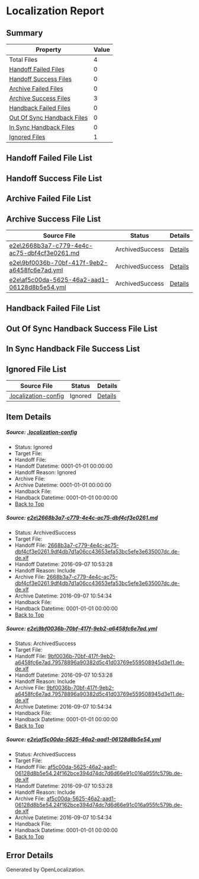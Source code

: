 # <a name='report-top'></a> Localization Report

## Summary
 Property | Value 
 -------- | ----- 
 Total Files | 4
[ Handoff Failed Files ](#handoff-failed-list)| 0
[ Handoff Success Files ](#handoff-success-list)| 0
[ Archive Failed Files ](#archive-failed-list)| 0
[ Archive Success Files ](#archive-success-list)| 3
[ Handback Failed Files ](#handback-failed-list)| 0
[ Out Of Sync Handback Files ](#outofsync-handback-success-list)| 0
[ In Sync Handback Files ](#insync-handback-success-list)| 0
[ Ignored Files ](#ignored-list)| 1

## <a name='handoff-failed-list'></a> Handoff Failed File List

## <a name='handoff-success-list'></a> Handoff Success File List

## <a name='archive-failed-list'></a> Archive Failed File List

## <a name='archive-success-list'></a> Archive Success File List
 Source File | Status | Details 
 ----------- | ------ | ------- 
 [e2e\2668b3a7-c779-4e4c-ac75-dbf4cf3e0261.md](https://github.com/OpenLocalizationTestOrg/ol-test0/blob/406a86e087f8a2428665cea566d8c75faee0f94b/e2e/2668b3a7-c779-4e4c-ac75-dbf4cf3e0261.md) | ArchivedSuccess | [Details](#d30fec144c1dbf40f5087a6f181ff8b4a0a188eb1)
 [e2e\9bf0036b-70bf-417f-9eb2-a6458fc6e7ad.yml](https://github.com/OpenLocalizationTestOrg/ol-test0/blob/406a86e087f8a2428665cea566d8c75faee0f94b/e2e/9bf0036b-70bf-417f-9eb2-a6458fc6e7ad.yml) | ArchivedSuccess | [Details](#1cef0d8d1a899f8e6d0e71596012dde2108cc3a62)
 [e2e\af5c00da-5625-46a2-aad1-06128d8b5e54.yml](https://github.com/OpenLocalizationTestOrg/ol-test0/blob/406a86e087f8a2428665cea566d8c75faee0f94b/e2e/af5c00da-5625-46a2-aad1-06128d8b5e54.yml) | ArchivedSuccess | [Details](#f2462d0e4b003d79b56252ceb94c67b6b36c85f33)

## <a name='handback-failed-list'></a> Handback Failed File List

## <a name='outofsync-handback-success-list'></a> Out Of Sync Handback Success File List

## <a name='insync-handback-success-list'></a> In Sync Handback File Success List

## <a name='ignored-list'></a> Ignored File List
 Source File | Status | Details 
 ----------- | ------ | ------- 
 [.localization-config](https://github.com/OpenLocalizationTestOrg/ol-test0/blob/406a86e087f8a2428665cea566d8c75faee0f94b/.localization-config) | Ignored | [Details](#c268a05ecaa7ec85942ed632c29928ee5bd6da8d0)

## Item Details
##### <a name='c268a05ecaa7ec85942ed632c29928ee5bd6da8d0'></a> Source: [.localization-config](https://github.com/OpenLocalizationTestOrg/ol-test0/blob/406a86e087f8a2428665cea566d8c75faee0f94b/.localization-config)
* Status: Ignored
* Target File: 
* Handoff File: 
* Handoff Datetime: 0001-01-01 00:00:00
* Handoff Reason: Ignored
* Archive File: 
* Archive Datetime: 0001-01-01 00:00:00
* Handback File: 
* Handback Datetime: 0001-01-01 00:00:00
* [Back to Top](#report-top)

##### <a name='d30fec144c1dbf40f5087a6f181ff8b4a0a188eb1'></a> Source: [e2e\2668b3a7-c779-4e4c-ac75-dbf4cf3e0261.md](https://github.com/OpenLocalizationTestOrg/ol-test0/blob/406a86e087f8a2428665cea566d8c75faee0f94b/e2e/2668b3a7-c779-4e4c-ac75-dbf4cf3e0261.md)
* Status: ArchivedSuccess
* Target File: 
* Handoff File: [2668b3a7-c779-4e4c-ac75-dbf4cf3e0261.9df4db7d1a06cc43653efa53bc5efe3e635007dc.de-de.xlf](https://github.com/OpenLocalizationTestOrg/ol-test0-handoff/blob/9ccec3db57eb09cd0b52d8b8d5358b2e74b4664a/ol-handoff/OpenLocalizationTestOrg/ol-test0-dede/yuwzho/ht/2668b3a7-c779-4e4c-ac75-dbf4cf3e0261.9df4db7d1a06cc43653efa53bc5efe3e635007dc.de-de.xlf)
* Handoff Datetime: 2016-09-07 10:53:28
* Handoff Reason: Include
* Archive File: [2668b3a7-c779-4e4c-ac75-dbf4cf3e0261.9df4db7d1a06cc43653efa53bc5efe3e635007dc.de-de.xlf](https://github.com/OpenLocalizationTestOrg/ol-test0-handoff/blob/5d32be85cb3093e278df92f7d660e5a21cad0734/ol-archive/OpenLocalizationTestOrg/ol-test0-dede/yuwzho/ht/2668b3a7-c779-4e4c-ac75-dbf4cf3e0261.9df4db7d1a06cc43653efa53bc5efe3e635007dc.de-de.xlf)
* Archive Datetime: 2016-09-07 10:54:34
* Handback File: 
* Handback Datetime: 0001-01-01 00:00:00
* [Back to Top](#report-top)

##### <a name='1cef0d8d1a899f8e6d0e71596012dde2108cc3a62'></a> Source: [e2e\9bf0036b-70bf-417f-9eb2-a6458fc6e7ad.yml](https://github.com/OpenLocalizationTestOrg/ol-test0/blob/406a86e087f8a2428665cea566d8c75faee0f94b/e2e/9bf0036b-70bf-417f-9eb2-a6458fc6e7ad.yml)
* Status: ArchivedSuccess
* Target File: 
* Handoff File: [9bf0036b-70bf-417f-9eb2-a6458fc6e7ad.79578896a90382d5c41d03769e559508945d3e11.de-de.xlf](https://github.com/OpenLocalizationTestOrg/ol-test0-handoff/blob/9ccec3db57eb09cd0b52d8b8d5358b2e74b4664a/ol-handoff/OpenLocalizationTestOrg/ol-test0-dede/yuwzho/ht/9bf0036b-70bf-417f-9eb2-a6458fc6e7ad.79578896a90382d5c41d03769e559508945d3e11.de-de.xlf)
* Handoff Datetime: 2016-09-07 10:53:28
* Handoff Reason: Include
* Archive File: [9bf0036b-70bf-417f-9eb2-a6458fc6e7ad.79578896a90382d5c41d03769e559508945d3e11.de-de.xlf](https://github.com/OpenLocalizationTestOrg/ol-test0-handoff/blob/5d32be85cb3093e278df92f7d660e5a21cad0734/ol-archive/OpenLocalizationTestOrg/ol-test0-dede/yuwzho/ht/9bf0036b-70bf-417f-9eb2-a6458fc6e7ad.79578896a90382d5c41d03769e559508945d3e11.de-de.xlf)
* Archive Datetime: 2016-09-07 10:54:34
* Handback File: 
* Handback Datetime: 0001-01-01 00:00:00
* [Back to Top](#report-top)

##### <a name='f2462d0e4b003d79b56252ceb94c67b6b36c85f33'></a> Source: [e2e\af5c00da-5625-46a2-aad1-06128d8b5e54.yml](https://github.com/OpenLocalizationTestOrg/ol-test0/blob/406a86e087f8a2428665cea566d8c75faee0f94b/e2e/af5c00da-5625-46a2-aad1-06128d8b5e54.yml)
* Status: ArchivedSuccess
* Target File: 
* Handoff File: [af5c00da-5625-46a2-aad1-06128d8b5e54.24f162bce394d74dc7d6d66e91c016a955fc579b.de-de.xlf](https://github.com/OpenLocalizationTestOrg/ol-test0-handoff/blob/9ccec3db57eb09cd0b52d8b8d5358b2e74b4664a/ol-handoff/OpenLocalizationTestOrg/ol-test0-dede/yuwzho/ht/af5c00da-5625-46a2-aad1-06128d8b5e54.24f162bce394d74dc7d6d66e91c016a955fc579b.de-de.xlf)
* Handoff Datetime: 2016-09-07 10:53:28
* Handoff Reason: Include
* Archive File: [af5c00da-5625-46a2-aad1-06128d8b5e54.24f162bce394d74dc7d6d66e91c016a955fc579b.de-de.xlf](https://github.com/OpenLocalizationTestOrg/ol-test0-handoff/blob/5d32be85cb3093e278df92f7d660e5a21cad0734/ol-archive/OpenLocalizationTestOrg/ol-test0-dede/yuwzho/ht/af5c00da-5625-46a2-aad1-06128d8b5e54.24f162bce394d74dc7d6d66e91c016a955fc579b.de-de.xlf)
* Archive Datetime: 2016-09-07 10:54:34
* Handback File: 
* Handback Datetime: 0001-01-01 00:00:00
* [Back to Top](#report-top)


## Error Details

Generated by OpenLocalization.
